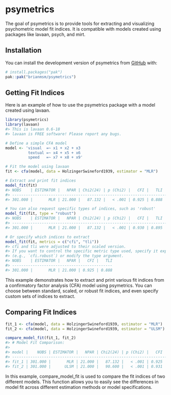 
<!-- README.md is generated from README.Rmd. Please edit that file -->

# psymetrics

<!-- badges: start -->
<!-- badges: end -->

The goal of psymetrics is to provide tools for extracting and
visualizing psychometric model fit indices. It is compatible with models
created using packages like lavaan, psych, and mirt.

## Installation

You can install the development version of psymetrics from
[GitHub](https://github.com/brianmsm/psymetrics) with:

``` r
# install.packages("pak")
pak::pak("brianmsm/psymetrics")
```

## Getting Fit Indices

Here is an example of how to use the psymetrics package with a model
created using lavaan.

``` r
library(psymetrics)
library(lavaan)
#> This is lavaan 0.6-18
#> lavaan is FREE software! Please report any bugs.

# Define a simple CFA model
model <- 'visual  =~ x1 + x2 + x3
          textual =~ x4 + x5 + x6
          speed   =~ x7 + x8 + x9'

# Fit the model using lavaan
fit <- cfa(model, data = HolzingerSwineford1939, estimator = "MLR")

# Extract and print fit indices
model_fit(fit)
#> NOBS    | ESTIMATOR |   NPAR | Chi2(24) | p (Chi2) |   CFI |   TLI | RMSEA |    RMSEA  CI |  SRMR
#> -------------------------------------------------------------------------------------------------
#> 301.000 |       MLR | 21.000 |   87.132 |   < .001 | 0.925 | 0.888 | 0.093 | [0.07, 0.12] | 0.065

# You can also request specific types of indices, such as 'robust'
model_fit(fit, type = "robust")
#> NOBS    | ESTIMATOR |   NPAR | Chi2(24) | p (Chi2) |   CFI |   TLI | RMSEA |    RMSEA  CI |  SRMR
#> -------------------------------------------------------------------------------------------------
#> 301.000 |       MLR | 21.000 |   87.132 |   < .001 | 0.930 | 0.895 | 0.092 | [0.07, 0.11] | 0.065

# Or specify which indices to extract
model_fit(fit, metrics = c("cfi", "tli"))
#> cfi and tli were adjusted to their scaled version.
#> If you want to control the specific metric type used, specify it explicitly
#> (e.g., `cfi.robust`) or modify the type argument.
#> NOBS    | ESTIMATOR |   NPAR |   CFI |   TLI
#> --------------------------------------------
#> 301.000 |       MLR | 21.000 | 0.925 | 0.888
```

This example demonstrates how to extract and print various fit indices
from a confirmatory factor analysis (CFA) model using psymetrics. You
can choose between standard, scaled, or robust fit indices, and even
specify custom sets of indices to extract.

## Comparing Fit Indices

``` r
fit_1 <- cfa(model, data = HolzingerSwineford1939, estimator = "MLR")
fit_2 <- cfa(model, data = HolzingerSwineford1939, estimator = "ULSM")

compare_model_fit(fit_1, fit_2)
#> # Model Fit Comparison:
#> 
#> model |    NOBS | ESTIMATOR |   NPAR | Chi2(24) | p (Chi2) |   CFI |   TLI | RMSEA |    RMSEA  CI |  SRMR
#> ---------------------------------------------------------------------------------------------------------
#> fit_1 | 301.000 |       MLR | 21.000 |   87.132 |   < .001 | 0.925 | 0.888 | 0.093 | [0.07, 0.12] | 0.065
#> fit_2 | 301.000 |      ULSM | 21.000 |   90.600 |   < .001 | 0.931 | 0.897 | 0.096 | [0.07, 0.12] | 0.059
```

In this example, compare_model_fit is used to compare the fit indices of
two different models. This function allows you to easily see the
differences in model fit across different estimation methods or model
specifications.
